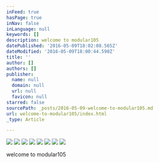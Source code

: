 ```yaml
---
inFeed: true
hasPage: true
inNav: false
inLanguage: null
keywords: []
description: welcome to modular105
datePublished: '2016-05-09T18:02:08.565Z'
dateModified: '2016-05-09T18:00:44.590Z'
title: ''
author: []
authors: []
publisher:
  name: null
  domain: null
  url: null
  favicon: null
starred: false
sourcePath: _posts/2016-05-09-welcome-to-modular105.md
url: welcome-to-modular105/index.html
_type: Article

---
```

![](https://the-grid-user-content.s3-us-west-2.amazonaws.com/5a2742e9-0ca9-4290-b8e0-07b51e817f79.jpg)
![](https://the-grid-user-content.s3-us-west-2.amazonaws.com/5a7a5891-f1a2-424f-83a4-fcec4ae6c7fc.jpg)
![](https://the-grid-user-content.s3-us-west-2.amazonaws.com/9b3f5702-97c2-427d-84d3-32756935eeb1.jpg)
![](https://the-grid-user-content.s3-us-west-2.amazonaws.com/2f05b8f4-701d-44e9-a515-d36b6c8680a6.jpg)
![](https://the-grid-user-content.s3-us-west-2.amazonaws.com/98457ee2-8d1f-4ba4-a8c2-db4f70d06eeb.jpg)
![](https://the-grid-user-content.s3-us-west-2.amazonaws.com/e7c63af1-7397-4f99-abd1-1f2e274a12f7.jpg)
![](https://the-grid-user-content.s3-us-west-2.amazonaws.com/fcd062be-13d2-4f19-8f85-b54d52e57c35.jpg)
![](https://the-grid-user-content.s3-us-west-2.amazonaws.com/da5b99a8-a4fd-42f8-abab-6e84f55c313c.jpg)

welcome to modular105